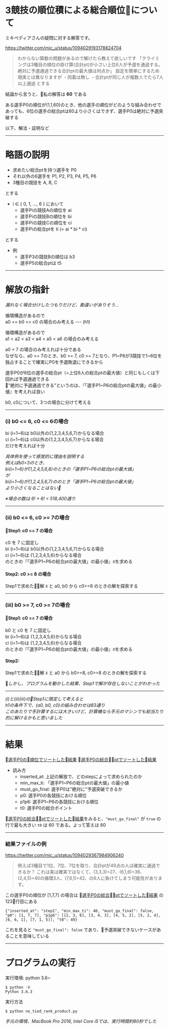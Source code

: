 # 3競技の順位積による総合順位について

ミキペディアさんの疑問に対する解答です。

https://twitter.com/mic_u/status/1094029193178824704

> わからない算数の問題があるので解けたら教えて欲しいです
> 「クライミングは3種目の順位の掛け算(合計pt)が小さい上位6人が予選を通過する。
> 絶対に予選通過できる合計ptの最大値は何点か」
> 設定を簡単にするため現実とは異なりますが
> ・同着は無し
> ・合計ptが同じ人が複数人でたら7人以上通過
> とする

結論から言うと、私の解答は **60** である

ある選手P0の順位が(1,1,60)のとき、他の選手の順位がどのような組み合わせであっても、6位の選手の総合ptは60より小さくはできず、選手P0は絶対に予選突破する

以下、解法・証明など

---

# 略語の説明

- 求めたい総合ptを持つ選手を P0
- それ以外の6選手を P1, P2, P3, P4, P5, P6
- 3種目の競技を A, B, C

とする

- i ∈ { 0, 1, ..., 6 } において
  - 選手Piの競技Aの順位を ai
  - 選手Piの競技Bの順位を bi
  - 選手Piの競技Cの順位を ci
  - 選手Piの総合ptを ti (= ai * bi * ci)

とする

- 例
  - 選手P3の競技Bの順位は b3
  - 選手P5の総合ptは t5

---

# 解放の指針

*漏れなく場合分けしたつもりだけど、勘違いがありそう...*

循環構造があるので<br>
a0 <= b0 <= c0 の場合のみ考える --- (h1)

循環構造があるので<br>
a1 < a2 < a3 < a4 < a5 < a6 の場合のみ考える

a0 < 7 の場合のみ考えれば十分である<br>
なぜなら、a0 >= 7のとき、b0 >= 7, c0 >= 7となり、P1~P6が3競技で1~6位を独占することで確実にP0を予選敗退にできるから

選手P0が6位の選手の総合pt（=上位6人の総合ptの最大値）と同じもしくは下回れば予選通過できる<br>
"絶対に予選通過できる"というのは、『「選手P1~P6の総合ptの最大値」の最小値』を考えれば良い<br>

b0, c0について、3つの場合に分けて考える

---

### (i) b0 <= 6, c0 <= 6の場合

bi (i=1~6)は b0以外の{1,2,3,4,5,6,7}からなる場合<br>
ci (i=1~6)は c0以外の{1,2,3,4,5,6,7}からなる場合<br>
だけを考えれば十分

*具体例を使って感覚的に理由を説明する*<br>
*例えばb0=3のとき、*<br>
*bi(i=1~6)が{1,2,4,5,6,8}のときの「選手P1~P6の総合ptの最大値」*<br>
*が*<br>
*bi(i=1~6)が{1,2,4,5,6,7}ののとき「選手P1~P6の総合ptの最大値」*<br>
*より小さくなることはない*

*※場合の数は 6! * 6! = 518,400通り*

---

### (ii) b0 <= 6, c0 >= 7の場合

#### Step1: c0 == 7 の場合

c0 を 7 に固定し<br>
bi (i=1~6)は b0以外の{1,2,3,4,5,6,7}からなる場合<br>
ci (i=1~6)は {1,2,3,4,5,6}からなる場合<br>
のときの『「選手P1~P6の総合ptの最大値」の最小値』`X`を求める

#### Step2: c0 >= 8 の場合

Step1で求めた解 `X` と a0, b0 から c0>=8 のときの解を探索する

---

### (iii) b0 >= 7, c0 >= 7の場合

#### Step1: c0 == 7 の場合

b0 と c0 を 7 に固定し<br>
bi (i=1~6)は {1,2,3,4,5,6}からなる場合<br>
ci (i=1~6)は {1,2,3,4,5,6}からなる場合<br>
のときの『「選手P1~P6の総合ptの最大値」の最小値』`X`を求める

#### Step2:

Step1で求めた解 `X` と a0 から b0>=8, c0>=8 のときの解を探索する

*しかし、プログラムを動かした結果、Step1で解が存在しないことがわかった*

---

*(i)と(ii)(iii)のStep1に限定して考えると*<br>
*h1の条件下で、(a0, b0, c0)の組み合わせは83通り*<br>
*このあたりで手計算するには大きいけど、計算機なら手元のマシンでも総当たり的に解けるかもと思いました*

---

# 結果

[選手P0の順位でソートした結果](./results_sorted_by_a0_b0_c0)
[選手P0の総合ptでソートした結果](./results_sorted_by_t0)

- 読み方
  - inserted_at: 上記の解放で、どのstepによって求められたのか
  - min_max_ti: 「選手P1~P6の総合ptの最大値」の最小値
  - must_go_final: 選手P0は"絶対に"予選突破できるか
  - p0: 選手P0の各競技における順位
  - p1p6: 選手P1~P6の各競技における順位
  - t0: 選手P0の総合ポイント

[選手P0の総合ptでソートした結果](./results_sorted_by_t0)をみると、`"must_go_final"` が `true` の行で最も大きい `t0` は 60 である。よって答えは 60

---

### 結果ファイルの例

https://twitter.com/mic_u/status/1094029367984906240

> 例えば3種目で1位、7位、7位を取り、合計ptが49点の人は確実に通過できるか？
> これは実は確実ではなくて、(3,3,3)=27、(6,1,6)=36、(2,4,5)=40の循環3人、(7,6,1)=42、の6人に負けてしまう可能性があります。

この選手P0の順位が [1,7,7] の場合は [選手P0の総合ptでソートした結果](./results_sorted_by_t0) の123行目にある

```
{"inserted_at": "step1", "min_max_ti": 40, "must_go_final": false, "p0": [1, 7, 7], "p1p6": [[2, 3, 6], [3, 4, 3], [4, 5, 2], [5, 2, 4], [6, 6, 1], [7, 1, 5]], "t0": 49}
```

これを見ると `"must_go_final": false` であり、予選突破できないケースがあることを意味している

---

# プログラムの実行

実行環境: python 3.6~

```
$ python -V
Python 3.6.3
```

実行方法

```
$ python no_tied_rank_product.py
```

*手元の環境、MacBook Pro 2016, Intel Core i5では、実行時間約80秒でした*
